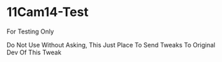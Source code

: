 # 11Cam14-Test
For Testing Only

Do Not Use Without Asking, This Just Place To Send Tweaks To Original Dev Of This Tweak
